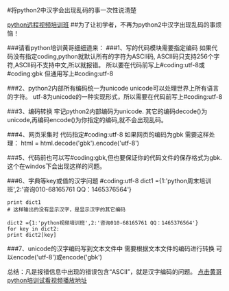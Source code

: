 #将python2中汉字会出现乱码的事一次性说清楚
	[python远程视频培训班](https://github.com/pythonpeixun/article/blob/master/index.md)
##为了让初学者，不再为python2中汉字出现乱码的事烦恼！

###请看python培训黄哥细细道来：
###1、写的代码模块需要指定编码
	如果代码没有指定coding,python就默认所有的字符为ASCII码,
	ASCII码只支持256个字符,ASCII码不支持中文,所以就报错。
	所以要在代码前写上#coding:utf-8或#coding:gbk
	但通用写上#coding:utf-8

###2、python2内部所有编码统一为unicode
	unicode可以处理世界上所有语言的字符。
	utf-8为unicode的一种实现形式，所以需要在代码前写上#coding:utf-8

###3、编码转换
	牢记python2内部编码为unicode.
	其它的编码decode()为unicode,再编码encode()为你指定的编码,就不会出现乱码。

###4、网页采集时
	代码指定#coding:utf-8
	如果网页的编码为gbk
	需要这样处理：
	html = html.decode('gbk').encode('utf-8')

###5、代码前也可以写#coding:gbk,但也要保证你的代码文件的保存格式为gbk.这个在windos下会出现这样的问题。

###6、字典等key或值的汉字问题
	#coding:utf-8
	dict1 ={1:'python周末培训班',2:'咨询010-68165761 QQ：1465376564'}

	print dict1
	# 这样输出的没有显示汉字，是显示汉字的其它编码

	dict2 ={1:'python视频培训班',2:'咨询010-68165761 QQ：1465376564'}
	for key in dict2:
	print dict2[key]

###7、unicode的汉字编码写到文本文件中
	需要根据文本文件的编码进行转换
	可以encode('utf-8')或encode('gbk')

总结：凡是报错信息中出现的错误包含“ASCII”，就是汉字编码的问题。
[点击黄哥python培训试看视频播放地址](https://github.com/pythonpeixun/article/blob/master/python_shiping.md)